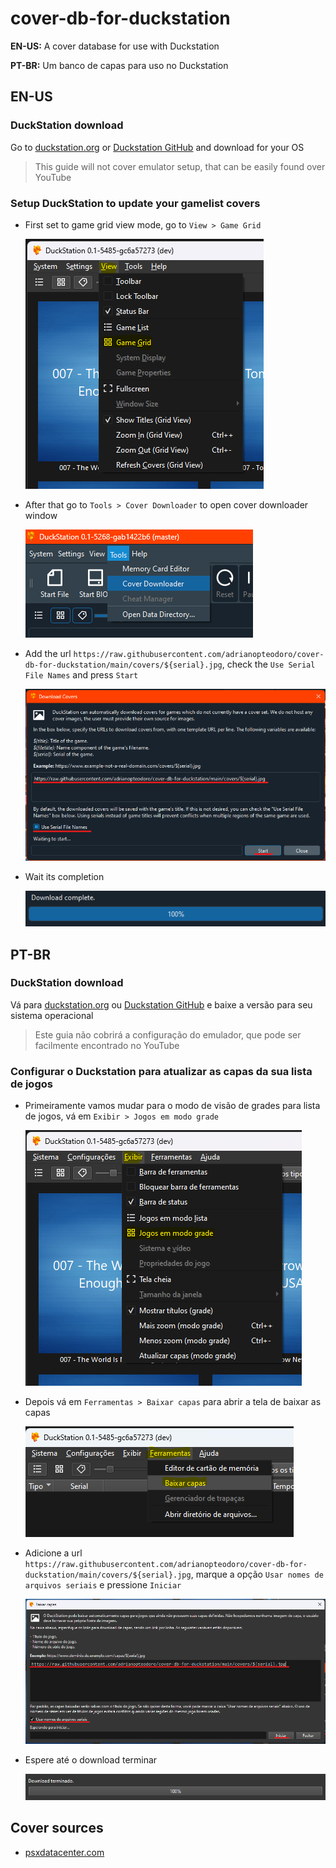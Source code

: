 # cover-db-for-duckstation

**EN-US:** A cover database for use with Duckstation

**PT-BR:** Um banco de capas para uso no Duckstation

## EN-US

### DuckStation download

Go to [duckstation.org](https://www.duckstation.org/) or [Duckstation GitHub](https://github.com/stenzek/duckstation/releases/tag/latest) and download for your OS
> This guide will not cover emulator setup, that can be easily found over YouTube

### Setup DuckStation to update your gamelist covers

- First set to game grid view mode, go to `View > Game Grid`

  ![View > Game Grid](assets/duckstation-show-grid.png)

- After that go to `Tools > Cover Downloader` to open cover downloader window
  
  ![Tools > Cover Downloader](assets/duckstation-step1.png)

- Add the url `https://raw.githubusercontent.com/adrianopteodoro/cover-db-for-duckstation/main/covers/${serial}.jpg`, check the `Use Serial File Names` and press `Start`
  
  ![Cover Downloader Settings](assets/duckstation-step2.png)

- Wait its completion
  
  ![Cover Downloader Completed](assets/duckstation-step3.png)

## PT-BR

### DuckStation download

Vá para [duckstation.org](https://www.duckstation.org/) ou [Duckstation GitHub](https://github.com/stenzek/duckstation/releases/tag/latest) e baixe a versão para seu sistema operacional
> Este guia não cobrirá a configuração do emulador, que pode ser facilmente encontrado no YouTube

### Configurar o Duckstation para atualizar as capas da sua lista de jogos

- Primeiramente vamos mudar para o modo de visão de grades para lista de jogos, vá em `Exibir > Jogos em modo grade`

  ![View > Game Grid](assets/duckstation-show-grid-br.png)

- Depois vá em `Ferramentas > Baixar capas` para abrir a tela de baixar as capas
  
  ![Ferramentas > Baixar capas](assets/duckstation-step1-br.png)

- Adicione a url `https://raw.githubusercontent.com/adrianopteodoro/cover-db-for-duckstation/main/covers/${serial}.jpg`, marque a opção `Usar nomes de arquivos seriais` e pressione `Iniciar`
  
  ![Configurações do baixador de capas](assets/duckstation-step2-br.png)

- Espere até o download terminar
  
  ![Download de capas concluido](assets/duckstation-step3-br.png)
  
## Cover sources

- [psxdatacenter.com](https://psxdatacenter.com/sitenews.html)
